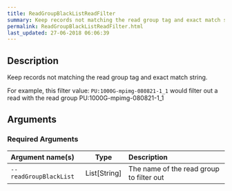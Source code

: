 ```yaml
---
title: ReadGroupBlackListReadFilter
summary: Keep records not matching the read group tag and exact match string.
permalink: ReadGroupBlackListReadFilter.html
last_updated: 27-06-2018 06:06:39
---
```



## Description

Keep records not matching the read group tag and exact match string.

 <p>For example, this filter value:
   <code>PU:1000G-mpimg-080821-1_1</code>
 would filter out a read with the read group PU:1000G-mpimg-080821-1_1</p>

## Arguments

### Required Arguments

| Argument name(s) | Type | Description |
| :--------------- | :--: | :------ |
| `--readGroupBlackList` | List[String] | The name of the read group to filter out |


